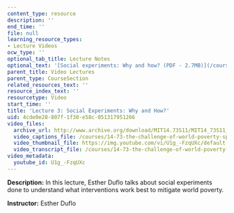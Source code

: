 ```yaml
---
content_type: resource
description: ''
end_time: ''
file: null
learning_resource_types:
- Lecture Videos
ocw_type: ''
optional_tab_title: Lecture Notes
optional_text: '[Social experiments: Why and how? (PDF - 2.7MB)](/courses/14-73-the-challenge-of-world-poverty-spring-2011/resources/mit14_73s11_lec3_slides)'
parent_title: Video Lectures
parent_type: CourseSection
related_resources_text: ''
resource_index_text: ''
resourcetype: Video
start_time: ''
title: 'Lecture 3: Social Experiments: Why and How?'
uid: 4cde0e28-807f-1f30-e58c-051317951266
video_files:
  archive_url: http://www.archive.org/download/MIT14.73S11/MIT14_73S11_lec03_300k.mp4
  video_captions_file: /courses/14-73-the-challenge-of-world-poverty-spring-2011/578dc4062f735fd5b60481e8f71660db_U1g_-FzqUXc.vtt
  video_thumbnail_file: https://img.youtube.com/vi/U1g_-FzqUXc/default.jpg
  video_transcript_file: /courses/14-73-the-challenge-of-world-poverty-spring-2011/4b9fc70806bbd552647bec995f431d0c_U1g_-FzqUXc.pdf
video_metadata:
  youtube_id: U1g_-FzqUXc
---
```


**Description:** In this lecture, Esther Duflo talks about social experiments done to understand what interventions work best to mitigate world poverty.

**Instructor:** Esther Duflo



